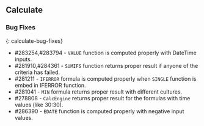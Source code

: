 ## Calculate

### Bug Fixes
{: calculate-bug-fixes}

* \#283254,#283794 - `VALUE` function is computed properly with DateTime inputs.
* \#281910,#284361 - `SUMIFS` function returns proper result if anyone of the criteria has failed.
* \#281211 - `IFERROR` formula is computed properly when `SINGLE` function is embed in IFERROR function.
* \#281041 - `MIN` formula returns proper result with different cultures.
* \#278808 - `CalcEngine` returns proper result for the formulas with time values (like 30:30).
* \#286390 - `EDATE` function is computed properly with negative input values.
